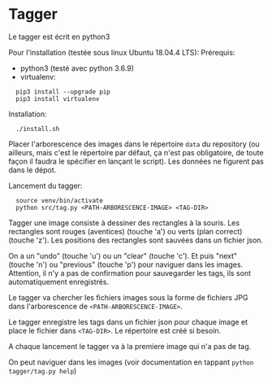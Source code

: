 # Tagger

Le tagger est écrit en python3

Pour l'installation (testée sous linux Ubuntu 18.04.4 LTS):
Prérequis:
- python3 (testé avec python 3.6.9)
- virtualenv:
```
  pip3 install --upgrade pip
  pip3 install virtualenv
```

Installation:
```
  ./install.sh
```

Placer l'arborescence des images dans le répertoire `data` du
repository (ou ailleurs, mais c'est le répertoire par défaut, ça n'est
pas obligatoire, de toute façon il faudra le spécifier en lançant le
script). Les données ne figurent pas dans le dépot.

Lancement du tagger:
```
  source venv/bin/activate
  python src/tag.py <PATH-ARBORESCENCE-IMAGE> <TAG-DIR>
```

Tagger une image consiste à dessiner des rectangles à la souris. Les
rectangles sont rouges (aventices) (touche 'a') ou verts (plan
correct) (touche 'z'). Les positions des rectangles sont sauvées dans
un fichier json.

On a un "undo" (touche 'u') ou un "clear" (touche 'c'). Et puis "next"
(touche 'n') ou "previous" (touche 'p') pour naviguer dans les
images. Attention, il n'y a pas de confirmation pour sauvegarder les
tags, ils sont automatiquement enregistrés.

Le tagger va chercher les fichiers images sous la forme de fichiers
JPG dans l'arborescence de `<PATH-ARBORESCENCE-IMAGE>`.

Le tagger enregistre les tags dans un fichier json pour chaque image
et place le fichier dans `<TAG-DIR>`. Le répertoire est créé si besoin.

A chaque lancement le tagger va à la premiere image qui n'a pas de tag.

On peut naviguer dans les images (voir documentation en tappant
`python tagger/tag.py help`)

